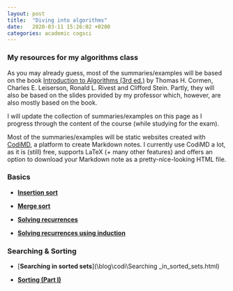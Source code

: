 ```yaml
---
layout: post
title:  "Diving into algorithms"
date:   2020-03-11 15:26:02 +0200
categories: academic cogsci
---
```

### My resources for my algorithms class

As you may already guess, most of the summaries/examples will be based on the book [Introduction to Algorithms (3rd ed.)](https://mitpress.mit.edu/books/introduction-algorithms-third-edition) by Thomas H. Cormen, Charles E. Leiserson, Ronald L. Rivest and Clifford Stein. Partly, they will also be based on the slides provided by my professor which, however, are also mostly based on the book.

I will update the collection of summaries/examples on this page as I progress through the content of the course (while studying for the exam).

Most of the summaries/examples will be static websites created with [CodiMD](https://md.kif.rocks/), a platform to create Markdown notes.
I currently use CodiMD a lot, as it is (still) free, supports LaTeX (+ many other features) and offers an option to download your Markdown note as a pretty-nice-looking HTML file.

### Basics

+ [**Insertion sort**](\blog\codi\InsertionSort.html)

+ [**Merge sort**](\blog\codi\MergeSort.html)

+ [**Solving recurrences**](\blog\codi\Recurrences.html)

+ [**Solving recurrences using induction**](\blog\codi\Recurrences_induction.html)

### Searching & Sorting

+ [**Searching in sorted sets**](\blog\codi\Searching _in_sorted_sets.html)

+ [**Sorting (Part I)**](\blog\codi\Sorting_Part_I.html)
